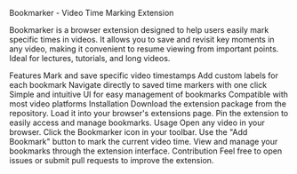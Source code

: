 Bookmarker - Video Time Marking Extension

Bookmarker is a browser extension designed to help users easily mark specific times in videos. It allows you to save and revisit key moments in any video, making it convenient to resume viewing from important points. Ideal for lectures, tutorials, and long videos.

Features
Mark and save specific video timestamps
Add custom labels for each bookmark
Navigate directly to saved time markers with one click
Simple and intuitive UI for easy management of bookmarks
Compatible with most video platforms
Installation
Download the extension package from the repository.
Load it into your browser's extensions page.
Pin the extension to easily access and manage bookmarks.
Usage
Open any video in your browser.
Click the Bookmarker icon in your toolbar.
Use the "Add Bookmark" button to mark the current video time.
View and manage your bookmarks through the extension interface.
Contribution
Feel free to open issues or submit pull requests to improve the extension.
